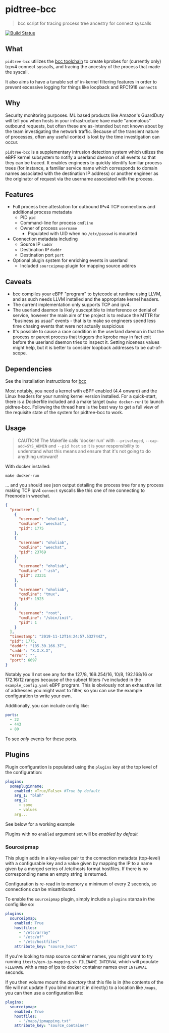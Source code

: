 # pidtree-bcc
> bcc script for tracing process tree ancestry for connect syscalls

[![Build Status](https://travis-ci.org/Yelp/pidtree-bcc.svg?branch=master)](https://travis-ci.org/Yelp/pidtree-bcc)

## What
`pidtree-bcc` utilizes the [bcc toolchain](https://github.com/iovisor/bcc) to
create kprobes for (currently only) tcpv4 connect syscalls, and tracing the
ancestry of the process that made the syscall.

It also aims to have a tunable set of in-kernel filtering features in order to
prevent excessive logging for things like loopback and RFC1918 `connect`s

## Why 
Security monitoring purposes. ML based products like Amazon's GuardDuty will
tell you when hosts in your infrastructure have made "anomolous" outbound
requests, but often these are as-intended but not known about by the team
investigating the network traffic. Because of the transient nature of processes,
often any useful context is lost by the time investigation can occur.

`pidtree-bcc` is a supplementary intrusion detection system which
utilzes the eBPF kernel subsystem to notify a userland daemon of all
events so that they can be traced. It enables engineers to quickly
identify familiar process trees (for instance, a familiar service name
which corresponds to domain names associated with the destination IP
address) or another engineer as the originator of request via the
username associated with the process.

## Features
- Full process tree attestation for outbound IPv4 TCP connections and
  additional process metadata
  - PID `pid`
  - Command-line for process `cmdline`
  - Owner of process `username`
    - Populated with UID when no `/etc/passwd` is mounted
- Connection metadata including
  - Source IP `saddr`
  - Destination IP `daddr`
  - Destination port `port`
- Optional plugin system for enriching events in userland
  - Included `sourceipmap` plugin for mapping source addres

## Caveats
* bcc compiles your eBPF "program" to bytecode at runtime using LLVM,
  and as such needs LLVM installed and the appropriate kernel headers.
* The current implementation only supports TCP and ipv4.
* The userland daemon is likely susceptible to interference or denial of
  service, however the main aim of the project is to reduce the MTTR for
  "business as usual" events - that is to make so engineers spend less time
  chasing events that were not actually suspicious
* It's possible to cause a race condition in the userland daemon in that
  the process or parent process that triggers the kprobe may in fact
  exit before the userland daemon tries to inspect it. Setting niceness
  values might help, but it is better to consider loopback addresses to
  be out-of-scope.

## Dependencies 
See the installation instructions for [bcc](https://github.com/iovisor/bcc)

Most notably, you need a kernel with eBPF enabled (4.4 onward) and the
Linux headers for your running kernel version installed. For a
quick-start, there is a Dockerfile included and a make target (`make
docker-run`) to launch pidtree-bcc. Following the thread here is the
best way to get a full view of the requisite state of the system for
pidtree-bcc to work.

## Usage 
> CAUTION! The Makefile calls 'docker run' with `--priveleged`,
> `--cap-add=SYS_ADMIN` and `--pid host` so it is your responsibility
> to understand what this means and ensure that it's not going to do
> anything untoward!

With docker installed:
```
make docker-run
```

... and you should see json output detailing the process tree for any process
making TCP ipv4 `connect` syscalls like this one of me connecting to Freenode in weechat.
```json
{
  "proctree": [
    {
      "username": "oholiab",
      "cmdline": "weechat",
      "pid": 1775
    },
    {
      "username": "oholiab",
      "cmdline": "weechat",
      "pid": 23769
    },
    {
      "username": "oholiab",
      "cmdline": "-zsh",
      "pid": 23231
    },
    {
      "username": "oholiab",
      "cmdline": "tmux",
      "pid": 1923
    },
    {
      "username": "root",
      "cmdline": "/sbin/init",
      "pid": 1
    }
  ],
  "timestamp": "2019-11-12T14:24:57.532744Z",
  "pid": 1775,
  "daddr": "185.30.166.37",
  "saddr": "X.X.X.X",
  "error": "",
  "port": 6697
}
```

Notably you'll not see any for the 127/8, 169.254/16, 10/8, 192.168/16
or 172.16/12 ranges because of the subnet filters I've included in the
`example_config.yaml` eBPF program.  This is obviously not an exhaustive
list of addresses you might want to filter, so you can use the example
configuration to write your own.

Additionally, you can include config like:

```yaml
ports:
  - 22
  - 443
  - 80
```

To see *only* events for these ports.

## Plugins
Plugin configuration is populated using the `plugins` key at the top level of the configuration:

```yaml
plugins:
  somepluginname:
    enabled: <True/False> #True by default
    arg_1: "blah"
    arg_2:
      - some
      - values
    arg...
```

See below for a working example

Plugins with no `enabled` argument set will be *enabled by default*

### Sourceipmap
This plugin adds in a key-value pair to the connection metadata
(top-level) with a configurable key and a value given by mapping the IP
to a name given by a merged series of /etc/hosts format hostfiles. If
there is no corresponding name an empty string is returned.

Configuration is re-read in to memory a minimum of every 2 seconds, so
connections *can* be misattributed.

To enable the `sourceipmap` plugin, simply include a `plugins` stanza in the config like so:

```yaml
plugins:
  sourceipmap:
    enabled: True
    hostfiles:
      - "/etc/array"
      - "/etc/of"
      - "/etc/hostfiles"
    attribute_key: "source_host"
```

If you're looking to map source container names, you might want to try
running `itests/gen-ip-mapping.sh FILENAME INTERVAL` which will populate
`FILENAME` with a map of ips to docker container names ever `INTERVAL`
seconds.

If you then volume mount the *directory* that this file is in (the contents of the file will not update if you bind mount it in directly) to a location like `/maps`, you can then use a configuration like:

```yaml
plugins:
  sourceipmap:
    enabled: True
    hostfiles:
      - "/maps/ipmapping.txt"
    attribute_key: "source_container"
```
